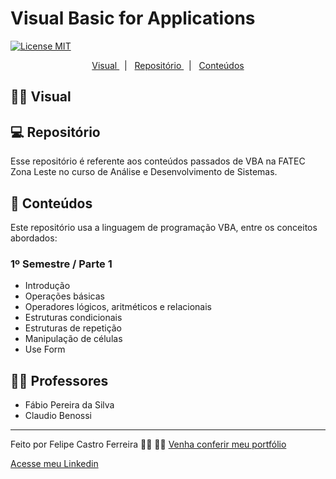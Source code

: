 <p align="center">
  <h1> Visual Basic for Applications </h1>
  <a href="https://github.com/neliocursos/exemplo-readme/blob/main/LICENSE"><img src="https://img.shields.io/npm/l/react" alt="License MIT"/></a>
  <!-- Seria muito importante colocar as outras imagens do projeto logo em seguida -->
</p>

<p align="center">
  <a href="#-Visual"> Visual </a> &nbsp;&nbsp;|&nbsp;&nbsp;
  <a href="#-Repositório"> Repositório </a> &nbsp;&nbsp;|&nbsp;&nbsp;
  <a href="#-Conteúdos"> Conteúdos </a>
</p>

## 👨‍🎨 Visual



## 💻 Repositório

Esse repositório é referente aos conteúdos passados de VBA na FATEC Zona Leste no curso de Análise e Desenvolvimento de Sistemas.
  
## 🚀 Conteúdos

Este repositório usa a linguagem de programação VBA, entre os conceitos abordados: 

### 1º Semestre / Parte 1
- Introdução
- Operações básicas
- Operadores lógicos, aritméticos e relacionais
- Estruturas condicionais
- Estruturas de repetição
- Manipulação de células
- Use Form

## 👨‍🏫 Professores

- Fábio Pereira da Silva
- Claudio Benossi

---

Feito por Felipe Castro Ferreira 👦🏻 👋🏻 [Venha conferir meu portfólio](https://github.com/FelipeCastro2021?tab=repositories)
  
[Acesse meu Linkedin](https://www.linkedin.com/in/felipe-castro-ferreira/)
